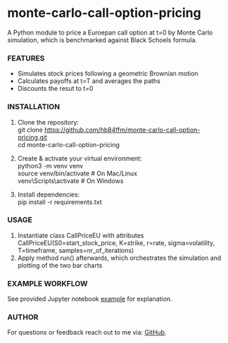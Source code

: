 # monte-carlo-call-option-pricing

A Python module to price a Euroepan call option at t=0 by Monte Carlo simulation, which is benchmarked against Black Schoels formula.

### FEATURES
- Simulates stock prices following a geometric Brownian motion
- Calculates payoffs at t=T and averages the paths
- Discounts the resut to t=0
  
### INSTALLATION
1. Clone the repository:<br>
       git clone https://github.com/hb84ffm/monte-carlo-call-option-pricing.git<br>
       cd monte-carlo-call-option-pricing<br>

2. Create & activate your virtual environment:<br>
       python3 -m venv venv<br>
       source venv/bin/activate      # On Mac/Linux<br>
       venv\Scripts\activate         # On Windows

3. Install dependencies:<br>
       pip install -r requirements.txt

### USAGE
1. Instantiate class CallPriceEU with attributes<br>
   CallPriceEU(S0=start_stock_price, K=strike, r=rate, sigma=volatility, T=timeframe, samples=nr_of_iterations)<br>
3. Apply method run() afterwards, which orchestrates the simulation and plotting of the two bar charts<br>

### EXAMPLE WORKFLOW
See provided Jupyter notebook [example](https://github.com/hb84ffm/monte-carlo-call-option-pricing/blob/main/example.ipynb) for explanation.

### AUTHOR
For questions or feedback reach out to me via: [GitHub](https://github.com/hb84ffm).
